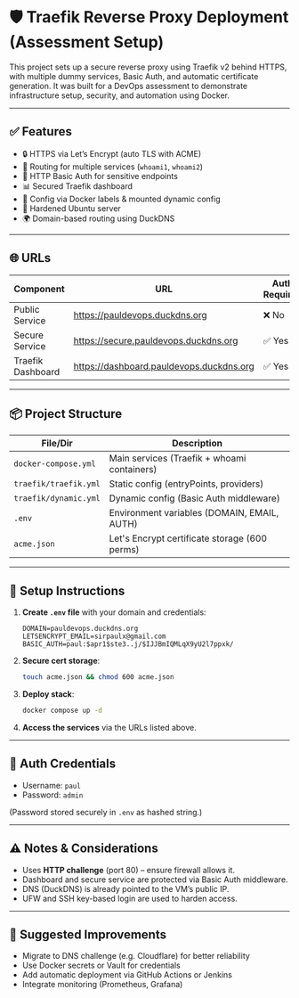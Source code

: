# 🛡️ Traefik Reverse Proxy Deployment (Assessment Setup)

This project sets up a secure reverse proxy using Traefik v2 behind HTTPS, with multiple dummy services, Basic Auth, and automatic certificate generation. It was built for a DevOps assessment to demonstrate infrastructure setup, security, and automation using Docker.

---

## ✅ Features

- 🔒 HTTPS via Let’s Encrypt (auto TLS with ACME)
- 🔁 Routing for multiple services (`whoami1`, `whoami2`)
- 🔐 HTTP Basic Auth for sensitive endpoints
- 📊 Secured Traefik dashboard
- 📁 Config via Docker labels & mounted dynamic config
- 🔧 Hardened Ubuntu server
- 🌍 Domain-based routing using DuckDNS

---

## 🌐 URLs

| Component        | URL                                        | Auth Required |
|------------------|---------------------------------------------|----------------|
| Public Service   | https://pauldevops.duckdns.org              | ❌ No           |
| Secure Service   | https://secure.pauldevops.duckdns.org       | ✅ Yes          |
| Traefik Dashboard| https://dashboard.pauldevops.duckdns.org    | ✅ Yes          |

---

## 📦 Project Structure

| File/Dir               | Description                                      |
|------------------------|--------------------------------------------------|
| `docker-compose.yml`   | Main services (Traefik + whoami containers)      |
| `traefik/traefik.yml`  | Static config (entryPoints, providers)           |
| `traefik/dynamic.yml`  | Dynamic config (Basic Auth middleware)           |
| `.env`                 | Environment variables (DOMAIN, EMAIL, AUTH)      |
| `acme.json`            | Let's Encrypt certificate storage (600 perms)    |

---

## 🔧 Setup Instructions

1. **Create `.env` file** with your domain and credentials:
   ```env
   DOMAIN=pauldevops.duckdns.org
   LETSENCRYPT_EMAIL=sirpaulx@gmail.com
   BASIC_AUTH=paul:$apr1$ste3..j/$IJJBmIQMLqX9yU2l7ppxk/
   ```

2. **Secure cert storage**:
   ```bash
   touch acme.json && chmod 600 acme.json
   ```

3. **Deploy stack**:
   ```bash
   docker compose up -d
   ```

4. **Access the services** via the URLs listed above.

---

## 🧪 Auth Credentials

- Username: `paul`
- Password: `admin`

(Password stored securely in `.env` as hashed string.)

---

## ⚠️ Notes & Considerations

- Uses **HTTP challenge** (port 80) – ensure firewall allows it.
- Dashboard and secure service are protected via Basic Auth middleware.
- DNS (DuckDNS) is already pointed to the VM’s public IP.
- UFW and SSH key-based login are used to harden access.

---

## 🧠 Suggested Improvements

- Migrate to DNS challenge (e.g. Cloudflare) for better reliability
- Use Docker secrets or Vault for credentials
- Add automatic deployment via GitHub Actions or Jenkins
- Integrate monitoring (Prometheus, Grafana)
